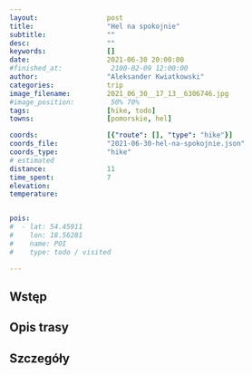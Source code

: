```yaml
---
layout:                 post
title:                  "Hel na spokojnie"
subtitle:               ""
desc:                   ""
keywords:               []
date:                   2021-06-30 20:00:00
#finished_at:            2100-02-09 12:00:00
author:                 "Aleksander Kwiatkowski"
categories:             trip
image_filename:         2021_06_30__17_13__6306746.jpg
#image_position:         50% 70%
tags:                   [hike, todo]
towns:                  [pomorskie, hel]

coords:                 [{"route": [], "type": "hike"}]
coords_file:            "2021-06-30-hel-na-spokojnie.json"
coords_type:            "hike"
# estimated
distance:               11
time_spent:             7
elevation:              
temperature:            


pois:
#  - lat: 54.45911
#    lon: 18.56281
#    name: POI
#    type: todo / visited

---
```



## Wstęp

## Opis trasy

## Szczegóły
